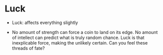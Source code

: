 # Luck


- Luck: affects everything slightly



- No amount of strength can force a coin to land on its edge. No amount of intellect can predict what is truly random chance. Luck is that inexplicable force, making the unlikely certain. Can you feel these threads of fate?

